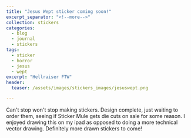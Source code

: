 ```yaml
---
title: "Jesus Wept sticker coming soon!"
excerpt_separator: "<!--more-->"
collection: stickers
categories:
  - blog
  - journal
  - stickers
tags: 
  - sticker
  - horror
  - jesus
  - wept
excerpt: "Hellraiser FTW"
header:
  teaser: /assets/images/stickers_images/jesuswept.png

---
```

Can't stop won't stop making stickers. Design complete, just waiting to order them, seeing if Sticker Mule gets die cuts on sale for some reason. I enjoyed drawing this on my ipad as opposed to doing a more technical vector drawing. Definitely more drawn stickers to come!